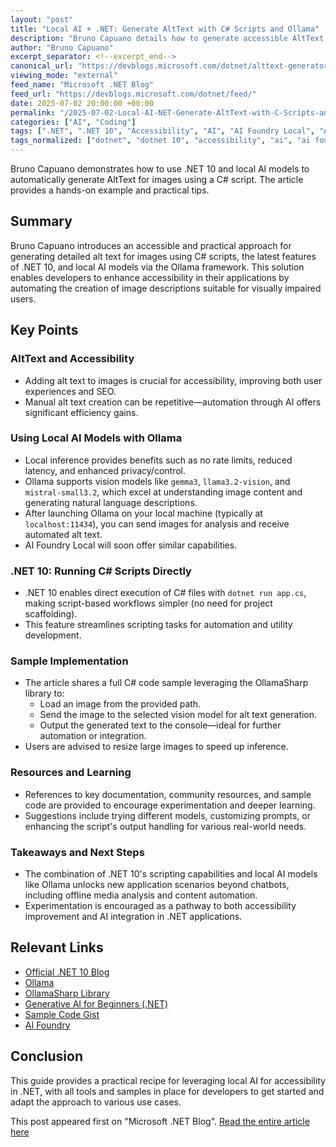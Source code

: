 ```yaml
---
layout: "post"
title: "Local AI + .NET: Generate AltText with C# Scripts and Ollama"
description: "Bruno Capuano details how to generate accessible AltText for images using .NET 10's scriptable C# feature combined with local AI models such as those run by Ollama. The guide covers setting up the environment, using the OllamaSharp library, running the code with dotnet run, and enhancing accessibility while exploring offline AI capabilities."
author: "Bruno Capuano"
excerpt_separator: <!--excerpt_end-->
canonical_url: "https://devblogs.microsoft.com/dotnet/alttext-generator-csharp-local-models/"
viewing_mode: "external"
feed_name: "Microsoft .NET Blog"
feed_url: "https://devblogs.microsoft.com/dotnet/feed/"
date: 2025-07-02 20:00:00 +00:00
permalink: "/2025-07-02-Local-AI-NET-Generate-AltText-with-C-Scripts-and-Ollama.html"
categories: ["AI", "Coding"]
tags: [".NET", ".NET 10", "Accessibility", "AI", "AI Foundry Local", "Alttext", "C#", "Coding", "Generative AI", "Image Processing", "Local AI Models", "Local Models", "News", "Ollama", "OllamaSharp", "Script Execution", "Vision Models"]
tags_normalized: ["dotnet", "dotnet 10", "accessibility", "ai", "ai foundry local", "alttext", "csharp", "coding", "generative ai", "image processing", "local ai models", "local models", "news", "ollama", "ollamasharp", "script execution", "vision models"]
---
```


Bruno Capuano demonstrates how to use .NET 10 and local AI models to automatically generate AltText for images using a C# script. The article provides a hands-on example and practical tips.<!--excerpt_end-->

## Summary

Bruno Capuano introduces an accessible and practical approach for generating detailed alt text for images using C# scripts, the latest features of .NET 10, and local AI models via the Ollama framework. This solution enables developers to enhance accessibility in their applications by automating the creation of image descriptions suitable for visually impaired users.

## Key Points

### AltText and Accessibility

- Adding alt text to images is crucial for accessibility, improving both user experiences and SEO.
- Manual alt text creation can be repetitive—automation through AI offers significant efficiency gains.

### Using Local AI Models with Ollama

- Local inference provides benefits such as no rate limits, reduced latency, and enhanced privacy/control.
- Ollama supports vision models like `gemma3`, `llama3.2-vision`, and `mistral-small3.2`, which excel at understanding image content and generating natural language descriptions.
- After launching Ollama on your local machine (typically at `localhost:11434`), you can send images for analysis and receive automated alt text.
- AI Foundry Local will soon offer similar capabilities.

### .NET 10: Running C# Scripts Directly

- .NET 10 enables direct execution of C# files with `dotnet run app.cs`, making script-based workflows simpler (no need for project scaffolding).
- This feature streamlines scripting tasks for automation and utility development.

### Sample Implementation

- The article shares a full C# code sample leveraging the OllamaSharp library to:
  - Load an image from the provided path.
  - Send the image to the selected vision model for alt text generation.
  - Output the generated text to the console—ideal for further automation or integration.
- Users are advised to resize large images to speed up inference.

### Resources and Learning

- References to key documentation, community resources, and sample code are provided to encourage experimentation and deeper learning.
- Suggestions include trying different models, customizing prompts, or enhancing the script's output handling for various real-world needs.

### Takeaways and Next Steps

- The combination of .NET 10's scripting capabilities and local AI models like Ollama unlocks new application scenarios beyond chatbots, including offline media analysis and content automation.
- Experimentation is encouraged as a pathway to both accessibility improvement and AI integration in .NET applications.

## Relevant Links

- [Official .NET 10 Blog](https://devblogs.microsoft.com/dotnet/announcing-dotnet-run-app/)
- [Ollama](https://ollama.com)
- [OllamaSharp Library](https://github.com/elbruno/ollamasharp)
- [Generative AI for Beginners (.NET)](https://aka.ms/genainet)
- [Sample Code Gist](https://gist.github.com/elbruno/4396c9ee3e56d1c86d280faa33b8f9fe)
- [AI Foundry](https://aka.ms/aifoundry)

## Conclusion

This guide provides a practical recipe for leveraging local AI for accessibility in .NET, with all tools and samples in place for developers to get started and adapt the approach to various use cases.

This post appeared first on "Microsoft .NET Blog". [Read the entire article here](https://devblogs.microsoft.com/dotnet/alttext-generator-csharp-local-models/)
